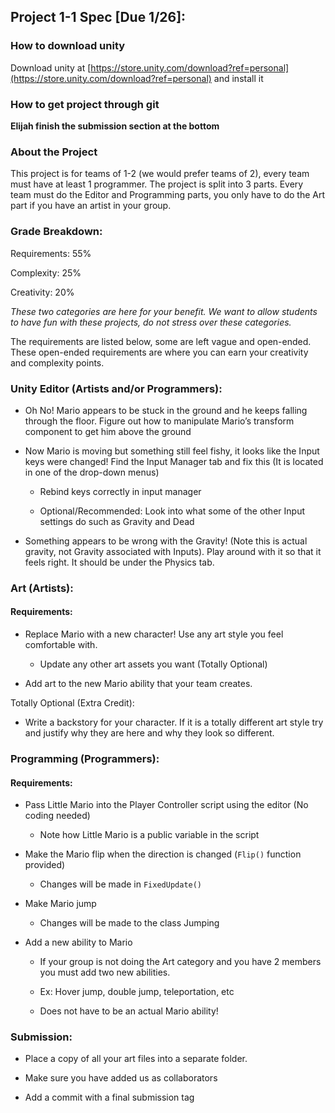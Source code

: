 ## Project 1-1 Spec [Due 1/26]:


### **How to download unity**

Download unity at [https://store.unity.com/download?ref=personal](https://store.unity.com/download?ref=personal) and install it

### **How to get project through git**

**Elijah finish the submission section at the bottom**

### **About the Project**

This project is for teams of 1-2 (we would prefer teams of 2), every team must have at least 1 programmer. The project is split into 3 parts. Every team must do the Editor and Programming parts, you only have to do the Art part if you have an artist in your group. 

### **Grade Breakdown:**

Requirements: 55%

Complexity: 25%

Creativity: 20%

_These two categories are here for your benefit. We want to allow students to have fun with these projects, do not stress over these categories._

The requirements are listed below, some are left vague and open-ended. These open-ended requirements are where you can earn your creativity and complexity points.

### **Unity Editor (Artists and/or Programmers):**

* Oh No! Mario appears to be stuck in the ground and he keeps falling through the floor. Figure out how to manipulate Mario’s transform component to get him above the ground

* Now Mario is moving but something still feel fishy, it looks like the Input keys were changed! Find the Input Manager tab and fix this (It is located in one of the drop-down menus)

    * Rebind keys correctly in input manager

    * Optional/Recommended: Look into what some of the other Input settings do such as Gravity and Dead

* Something appears to be wrong with the Gravity! (Note this is actual gravity, not Gravity associated with Inputs). Play around with it so that it feels right. It should be under the Physics tab.

### **Art (Artists):**

#### Requirements:

* Replace Mario with a new character! Use any art style you feel comfortable with.

    * Update any other art assets you want (Totally Optional)

* Add art to the new Mario ability that your team creates.

Totally Optional (Extra Credit):

* Write a backstory for your character. If it is a totally different art style try and justify why they are here and why they look so different.

### **Programming (Programmers):**

#### Requirements:

* Pass Little Mario into the Player Controller script using the editor (No coding needed)

    * Note how Little Mario is a public variable in the script

* Make the Mario flip when the direction is changed (`Flip()` function provided)

    * Changes will be made in `FixedUpdate()`

* Make Mario jump

    * Changes will be made to the class Jumping

* Add a new ability to Mario 

    * If your group is not doing the Art category and you have 2 members you must add two new abilities.

    * Ex: Hover jump, double jump, teleportation, etc

    * Does not have to be an actual Mario ability! 

### **Submission:**

* Place a copy of all your art files into a separate folder.

* Make sure you have added us as collaborators

* Add a commit with a final submission tag
